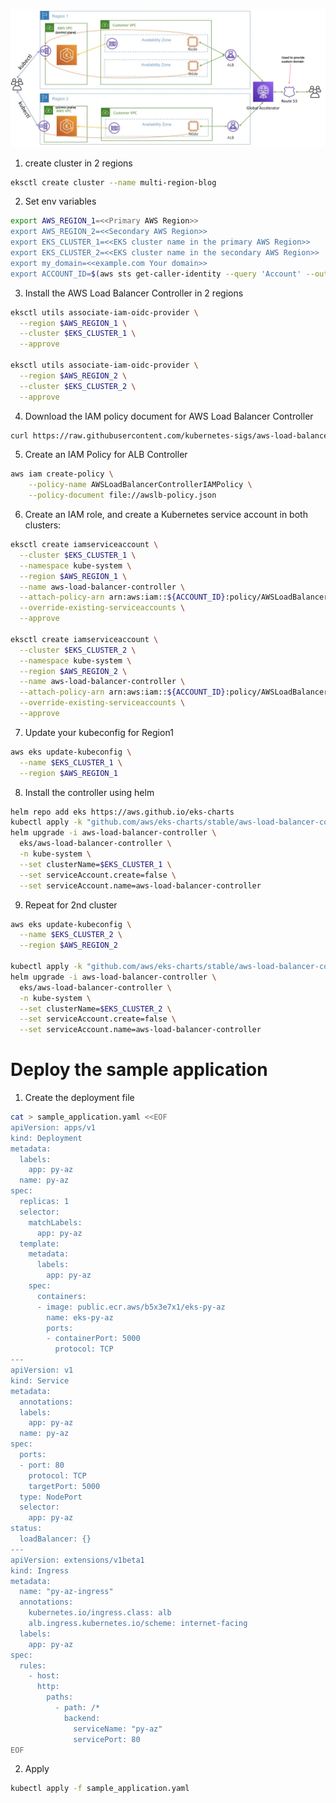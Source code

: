 ![alt text](../../amazon/amazon-eks/images/global-accelerator-plus-r53.png)

1. create cluster in 2 regions

```bash
eksctl create cluster --name multi-region-blog
```

2. Set env variables

```bash
export AWS_REGION_1=<<Primary AWS Region>>
export AWS_REGION_2=<<Secondary AWS Region>>
export EKS_CLUSTER_1=<<EKS cluster name in the primary AWS Region>>
export EKS_CLUSTER_2=<<EKS cluster name in the secondary AWS Region>>
export my_domain=<<example.com Your domain>>
export ACCOUNT_ID=$(aws sts get-caller-identity --query 'Account' --output text)
```

3. Install the AWS Load Balancer Controller in 2 regions

```bash
eksctl utils associate-iam-oidc-provider \
  --region $AWS_REGION_1 \
  --cluster $EKS_CLUSTER_1 \
  --approve

eksctl utils associate-iam-oidc-provider \
  --region $AWS_REGION_2 \
  --cluster $EKS_CLUSTER_2 \
  --approve
```

4. Download the IAM policy document for AWS Load Balancer Controller

```bash
curl https://raw.githubusercontent.com/kubernetes-sigs/aws-load-balancer-controller/main/docs/install/iam_policy.json > awslb-policy.json
```

5. Create an IAM Policy for ALB Controller

```bash
aws iam create-policy \
    --policy-name AWSLoadBalancerControllerIAMPolicy \
    --policy-document file://awslb-policy.json
```

6. Create an IAM role, and create a Kubernetes service account in both clusters:

```bash
eksctl create iamserviceaccount \
  --cluster $EKS_CLUSTER_1 \
  --namespace kube-system \
  --region $AWS_REGION_1 \
  --name aws-load-balancer-controller \
  --attach-policy-arn arn:aws:iam::${ACCOUNT_ID}:policy/AWSLoadBalancerControllerIAMPolicy \
  --override-existing-serviceaccounts \
  --approve

eksctl create iamserviceaccount \
  --cluster $EKS_CLUSTER_2 \
  --namespace kube-system \
  --region $AWS_REGION_2 \
  --name aws-load-balancer-controller \
  --attach-policy-arn arn:aws:iam::${ACCOUNT_ID}:policy/AWSLoadBalancerControllerIAMPolicy \
  --override-existing-serviceaccounts \
  --approve
```

7. Update your kubeconfig for Region1

```bash
aws eks update-kubeconfig \
  --name $EKS_CLUSTER_1 \
  --region $AWS_REGION_1
```

8. Install the controller using helm

```bash
helm repo add eks https://aws.github.io/eks-charts
kubectl apply -k "github.com/aws/eks-charts/stable/aws-load-balancer-controller//crds?ref=master"
helm upgrade -i aws-load-balancer-controller \
  eks/aws-load-balancer-controller \
  -n kube-system \
  --set clusterName=$EKS_CLUSTER_1 \
  --set serviceAccount.create=false \
  --set serviceAccount.name=aws-load-balancer-controller
```

9. Repeat for 2nd cluster

```bash
aws eks update-kubeconfig \
  --name $EKS_CLUSTER_2 \
  --region $AWS_REGION_2

kubectl apply -k "github.com/aws/eks-charts/stable/aws-load-balancer-controller//crds?ref=master"
helm upgrade -i aws-load-balancer-controller \
  eks/aws-load-balancer-controller \
  -n kube-system \
  --set clusterName=$EKS_CLUSTER_2 \
  --set serviceAccount.create=false \
  --set serviceAccount.name=aws-load-balancer-controller
```

# Deploy the sample application

1. Create the deployment file

```bash
cat > sample_application.yaml <<EOF
apiVersion: apps/v1
kind: Deployment
metadata:
  labels:
    app: py-az
  name: py-az
spec:
  replicas: 1
  selector:
    matchLabels:
      app: py-az
  template:
    metadata:
      labels:
        app: py-az
    spec:
      containers:
      - image: public.ecr.aws/b5x3e7x1/eks-py-az
        name: eks-py-az
        ports:
        - containerPort: 5000
          protocol: TCP
---
apiVersion: v1
kind: Service
metadata:
  annotations:
  labels:
    app: py-az
  name: py-az
spec:
  ports:
  - port: 80
    protocol: TCP
    targetPort: 5000
  type: NodePort
  selector:
    app: py-az
status:
  loadBalancer: {}
---
apiVersion: extensions/v1beta1
kind: Ingress
metadata:
  name: "py-az-ingress"
  annotations:
    kubernetes.io/ingress.class: alb
    alb.ingress.kubernetes.io/scheme: internet-facing
  labels:
    app: py-az
spec:
  rules:
    - host:
      http:
        paths:
          - path: /*
            backend:
              serviceName: "py-az"
              servicePort: 80
EOF
```

2. Apply

```bash
kubectl apply -f sample_application.yaml
```